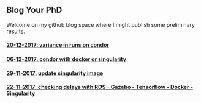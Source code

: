 ## Blog Your PhD

Welcome on my github blog space where I might publish some preliminary results.

#### [20-12-2017: variance in runs on condor](./docs/variance.md)

#### [06-12-2017: condor with docker or singularity](./docs/sing_dock_on_condor.md)

#### [29-11-2017: update singularity image](./docs/sing_dock_esat.md)

#### [22-11-2017: checking delays with ROS - Gazebo - Tensorflow - Docker - Singularity](./docs/delays.md)

